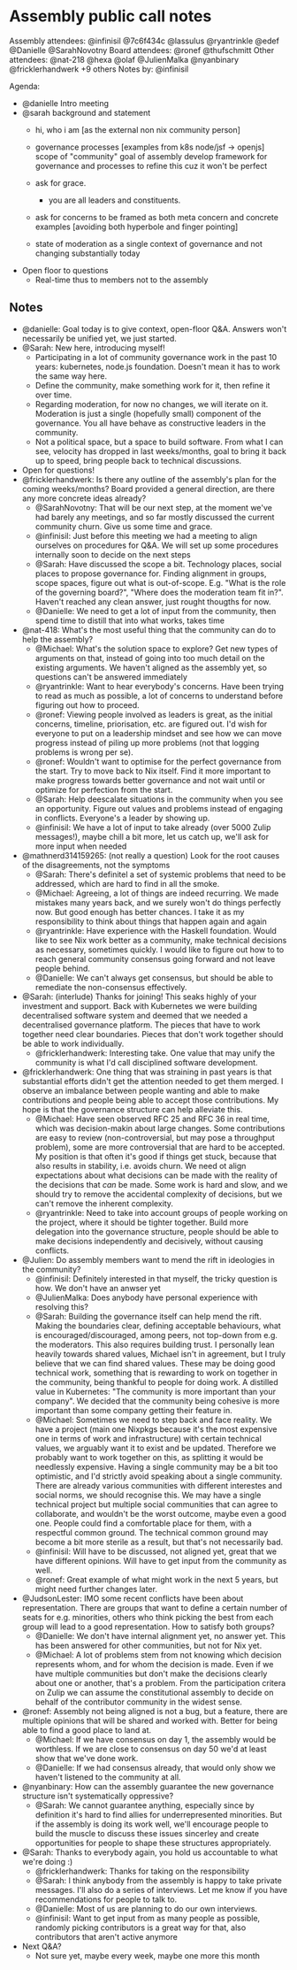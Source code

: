 # Assembly public call notes

Assembly attendees: @infinisil @7c6f434c @lassulus @ryantrinkle @edef @Danielle @SarahNovotny
Board attendees: @ronef @thufschmitt
Other attendees: @nat-218 @hexa @olaf @JulienMalka @nyanbinary @fricklerhandwerk +9 others
Notes by: @infinisil

Agenda:
- @danielle Intro meeting
- @sarah background and statement
  - hi, who i am [as the external non nix community person]
  - governance processes [examples from k8s node/jsf -> openjs]
        scope of "community"
        goal of assembly develop framework for governance and processes to refine this cuz it won't be perfect
        
  - ask for grace. 
      - you are all leaders and constituents.
  - ask for concerns to be framed as both meta concern and concrete examples [avoiding both hyperbole and finger pointing]
  - state of moderation as a single context of governance and not changing substantially today 
- Open floor to questions
  - Real-time thus to members not to the assembly

## Notes

- @danielle: Goal today is to give context, open-floor Q&A. Answers won't necessarily be unified yet, we just started.
- @Sarah: New here, introducing myself!
  - Participating in a lot of community governance work in the past 10 years: kubernetes, node.js foundation. Doesn't mean it has to work the same way here.
  - Define the community, make something work for it, then refine it over time.
  - Regarding moderation, for now no changes, we will iterate on it. Moderation is just a single (hopefully small) component of the governance. You all have behave as constructive leaders in the community.
  - Not a political space, but a space to build software. From what I can see, velocity has dropped in last weeks/months, goal to bring it back up to speed, bring people back to technical discussions.
- Open for questions!
- @fricklerhandwerk: Is there any outline of the assembly's plan for the coming weeks/months? Board provided a general direction, are there any more concrete ideas already?
  - @SarahNovotny: That will be our next step, at the moment we've had barely any meetings, and so far mostly discussed the current community churn. Give us some time and grace.
  - @infinisil: Just before this meeting we had a meeting to align ourselves on procedures for Q&A. We will set up some procedures internally soon to decide on the next steps
  - @Sarah: Have discussed the scope a bit. Technology places, social places to propose governance for. Finding alignment in groups, scope spaces, figure out what is out-of-scope. E.g. "What is the role of the governing board?", "Where does the moderation team fit in?". Haven't reached any clean answer, just rought thougths for now.
  - @Danielle: We need to get a lot of input from the community, then spend time to distill that into what works, takes time
- @nat-418: What's the most useful thing that the community can do to help the assembly?
  - @Michael: What's the solution space to explore? Get new types of arguments on that, instead of going into too much detail on the existing arguments. We haven't aligned as the assembly yet, so questions can't be answered immediately
  - @ryantrinkle: Want to hear everybody's concerns. Have been trying to read as much as possible, a lot of concerns to understand before figuring out how to proceed.
  - @ronef: Viewing people involved as leaders is great, as the initial concerns, timeline, priorisation, etc. are figured out. I'd wish for everyone to put on a leadership mindset and see how we can move progress instead of piling up more problems (not that logging problems is wrong per se).
  - @ronef: Wouldn't want to optimise for the perfect governance from the start. Try to move back to Nix itself. Find it more important to make progress towards better governance and not wait until or optimize for perfection from the start.
  - @Sarah: Help deescalate situations in the community when you see an opportunity. Figure out values and problems instead of engaging in conflicts. Everyone's a leader by showing up.
  - @infinisil: We have a lot of input to take already (over 5000 Zulip messages!), maybe chill a bit more, let us catch up, we'll ask for more input when needed
- @mathnerd314159265: (not really a question) Look for the root causes of the disagreements, not the symptoms
  - @Sarah: There's definitel a set of systemic problems that need to be addressed, which are hard to find in all the smoke.
  - @Michael: Agreeing, a lot of things are indeed recurring. We made mistakes many years back, and we surely won't do things perfectly now. But good enough has better chances. I take it as my responsibility to think about things that happen again and again
  - @ryantrinkle: Have experience with the Haskell foundation. Would like to see Nix work better as a community, make technical decisions as necessary, sometimes quickly. I would like to figure out how to  to reach general community consensus going forward and not leave people behind.
  - @Danielle: We can't always get consensus, but should be able to remediate the non-consensus effectively.
- @Sarah: (interlude) Thanks for joining! This seaks highly of your investment and support. Back with Kubernetes we were building decentralised software system and deemed that we needed a decentralised governance platform. The pieces that have to work together need clear boundaries. Pieces that don't work together should be able to work individually.
  - @fricklerhandwerk: Interesting take. One value that may unify the community is what I'd call disciplined software development.
- @fricklerhandwerk: One thing that was straining in past years is that substantial efforts didn't get the attention needed to get them merged. I observe an imbalance between people wanting and able to make contributions and people being able to accept those contributions. My hope is that the governance structure can help alleviate this.
  - @Michael: Have seen observed RFC 25 and RFC 36 in real time, which was decision-makin about large changes. Some contributions are easy to review (non-controversial, but may pose a throughput problem), some are more controversial that are hard to be accepted. My position is that often it's good if things get stuck, because that also results in stability, i.e. avoids churn. We need ot align expectations about what decisions can be made with the reality of the decisions that *can* be made. Some work is hard and slow, and we should try to remove the accidental complexity of decisions, but we can't remove the inherent complexity.
  - @ryantrinkle: Need to take into account groups of people working on the project, where it should be tighter together. Build more delegation into the governance structure, people should be able to make decisions independently and decisively, without causing conflicts.
- @Julien: Do assembly members want to mend the rift in ideologies in the community?
  - @infinisil: Definitely interested in that myself, the tricky question is how. We don't have an anwser yet
  - @JulienMalka: Does anybody have personal experience with resolving this?
  - @Sarah: Building the governance itself can help mend the rift. Making the boundaries clear, defining acceptable behaviours, what is encouraged/discouraged, among peers, not top-down from e.g. the moderators. This also requires building trust. I personally lean heavily towards shared values, Michael isn't in agreement, but I truly believe that we can find shared values. These may be doing good technical work, something that is rewarding to work on together in the community, being thankful to people for doing work. A distilled value in Kubernetes: "The community is more important than your company". We decided that the community being cohesive is more important than some company getting their feature in.
  - @Michael: Sometimes we need to step back and face reality. We have a project (main one Nixpkgs because it's the most expensive one in terms of work and infrastructure) with certain technical values, we arguably want it to exist and be updated. Therefore we probably want to work together on this, as splitting it would be needlessly expensive. Having a single community may be a bit too optimistic, and I'd strictly avoid speaking about a single community. There are already various communities with different interestes and social norms, we should recognise this. We may have a single technical project but multiple social communities that can agree to collaborate, and wouldn't be the worst outcome, maybe even a good one. People could find a comfortable place for them, with a respectful common ground. The technical common ground may become a bit more sterile as a result, but that's not necessarily bad.
  - @infinisil: Will have to be discussed, not aligned yet, great that we have different opinions. Will have to get input from the community as well.
  - @ronef: Great example of what might work in the next 5 years, but might need further changes later.
- @JudsonLester: IMO some recent conflicts have been about representation. There are groups that want to define a certain number of seats for e.g. minorities, others who think picking the best from each group will lead to a good representation. How to satisfy both groups?
  - @Danielle: We don't have internal alignment yet, no answer yet. This has been answered for other communities, but not for Nix yet.
  - @Michael: A lot of problems stem from not knowing which decision represents whom, and for whom the decision is made. Even if we have multiple communities but don't make the decisions clearly about one or another, that's a problem. From the participation critera on Zulip we can assume the constitutional assembly to decide on behalf of the contributor community in the widest sense.
- @ronef: Assembly not being aligned is not a bug, but a feature, there are multiple opinions that will be shared and worked with. Better for being able to find a good place to land at.
  - @Michael: If we have consensus on day 1, the assembly would be worthless. If we are close to consensus on day 50 we'd at least show that we've done work.
  - @Danielle: If we had consensus already, that would only show we haven't listened to the community at all.
- @nyanbinary: How can the assembly guarantee the new governance structure isn't systematically oppressive?
  - @Sarah: We cannot guarantee anything, especially since by definition it's hard to find allies for underrepresented minorities. But if the assembly is doing its work well, we'll encourage people to build the muscle to discuss these issues sincerley and create opportunities for people to shape these structures appropriately.
- @Sarah: Thanks to everybody again, you hold us accountable to what we're doing :)
  - @fricklerhandwerk: Thanks for taking on the responsibility
  - @Sarah: I think anybody from the assembly is happy to take private messages. I'll also do a series of interviews. Let me know if you have recommendations for people to talk to.
  - @Danielle: Most of us are planning to do our own interviews.
  - @infinisil: Want to get input from as many people as possible, randomly picking contributors is a great way for that, also contributors that aren't active anymore
- Next Q&A?
  - Not sure yet, maybe every week, maybe one more this month
